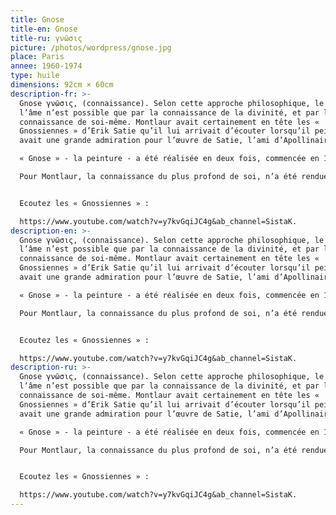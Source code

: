 ```yaml
---
title: Gnose
title-en: Gnose
title-ru: γνῶσις
picture: /photos/wordpress/gnose.jpg
place: Paris
annee: 1960-1974
type: huile
dimensions: 92cm × 60cm
description-fr: >-
  Gnose γνῶσις, (connaissance). Selon cette approche philosophique, le salut de
  l’âme n’est possible que par la connaissance de la divinité, et par là, de la
  connaissance de soi-même. Montlaur avait certainement en tête les «
  Gnossiennes » d’Erik Satie qu’il lui arrivait d’écouter lorsqu’il peignait. Il
  avait une grande admiration pour l’œuvre de Satie, l’ami d’Apollinaire.

  « Gnose » - la peinture - a été réalisée en deux fois, commencée en 1960, terminée en 1974. On reconnait bien le geste très dynamique de ses années 1960, la « finition », elle, apporte une richesse chromatique que l’on retrouve dans toutes ses peintures des dernières années. 

  Pour Montlaur, la connaissance du plus profond de soi, n’a été rendue possible, ironiquement, que par l’éclatement de sa boîte crânienne; la gnose est devenue autopsie. On aperçoit le contour blanc de la tête et du cou et l’éclat d’obus, carré, noir, qui pénétra dans la cavité oculaire du commando Montlaur le matin du 1er novembre 1944 (lors du débarquement allié de Flessingue en Hollande) et le fit souffrir toute sa vie.


  Ecoutez les « Gnossiennes » :

  https://www.youtube.com/watch?v=y7kvGqiJC4g&ab_channel=SistaK.
description-en: >-
  Gnose γνῶσις, (connaissance). Selon cette approche philosophique, le salut de
  l’âme n’est possible que par la connaissance de la divinité, et par là, de la
  connaissance de soi-même. Montlaur avait certainement en tête les «
  Gnossiennes » d’Erik Satie qu’il lui arrivait d’écouter lorsqu’il peignait. Il
  avait une grande admiration pour l’œuvre de Satie, l’ami d’Apollinaire.

  « Gnose » - la peinture - a été réalisée en deux fois, commencée en 1960, terminée en 1974. On reconnait bien le geste très dynamique de ses années 1960, la « finition », elle, apporte une richesse chromatique que l’on retrouve dans toutes ses peintures des dernières années. 

  Pour Montlaur, la connaissance du plus profond de soi, n’a été rendue possible, ironiquement, que par l’éclatement de sa boîte crânienne; la gnose est devenue autopsie. On aperçoit le contour blanc de la tête et du cou et l’éclat d’obus, carré, noir, qui pénétra dans la cavité oculaire du commando Montlaur le matin du 1er novembre 1944 (lors du débarquement allié de Flessingue en Hollande) et le fit souffrir toute sa vie.


  Ecoutez les « Gnossiennes » :

  https://www.youtube.com/watch?v=y7kvGqiJC4g&ab_channel=SistaK.
description-ru: >-
  Gnose γνῶσις, (connaissance). Selon cette approche philosophique, le salut de
  l’âme n’est possible que par la connaissance de la divinité, et par là, de la
  connaissance de soi-même. Montlaur avait certainement en tête les «
  Gnossiennes » d’Erik Satie qu’il lui arrivait d’écouter lorsqu’il peignait. Il
  avait une grande admiration pour l’œuvre de Satie, l’ami d’Apollinaire.

  « Gnose » - la peinture - a été réalisée en deux fois, commencée en 1960, terminée en 1974. On reconnait bien le geste très dynamique de ses années 1960, la « finition », elle, apporte une richesse chromatique que l’on retrouve dans toutes ses peintures des dernières années. 

  Pour Montlaur, la connaissance du plus profond de soi, n’a été rendue possible, ironiquement, que par l’éclatement de sa boîte crânienne; la gnose est devenue autopsie. On aperçoit le contour blanc de la tête et du cou et l’éclat d’obus, carré, noir, qui pénétra dans la cavité oculaire du commando Montlaur le matin du 1er novembre 1944 (lors du débarquement allié de Flessingue en Hollande) et le fit souffrir toute sa vie.


  Ecoutez les « Gnossiennes » :

  https://www.youtube.com/watch?v=y7kvGqiJC4g&ab_channel=SistaK.
---
```

